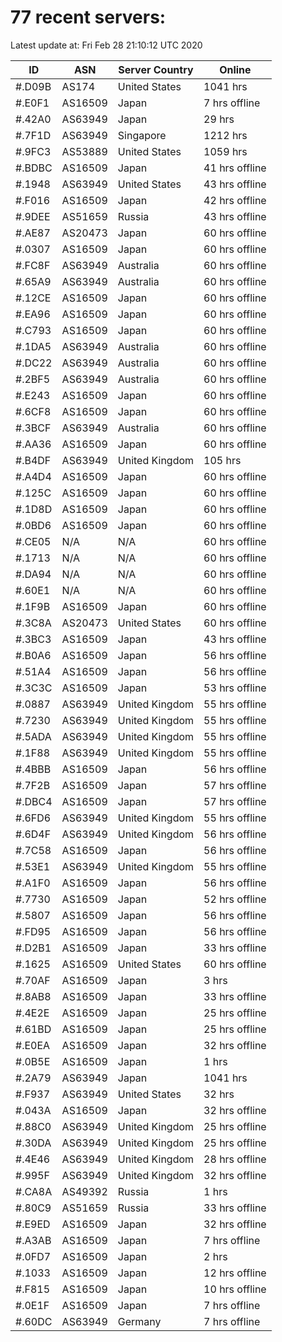 # 77 recent servers:

Latest update at: Fri Feb 28 21:10:12 UTC 2020

| ID | ASN | Server Country | Online |
| -- | --- | -------------- | ------ |
| #.D09B | AS174 | United States | 1041 hrs |
| #.E0F1 | AS16509 | Japan | 7 hrs offline |
| #.42A0 | AS63949 | Japan | 29 hrs |
| #.7F1D | AS63949 | Singapore | 1212 hrs |
| #.9FC3 | AS53889 | United States | 1059 hrs |
| #.BDBC | AS16509 | Japan | 41 hrs offline |
| #.1948 | AS63949 | United States | 43 hrs offline |
| #.F016 | AS16509 | Japan | 42 hrs offline |
| #.9DEE | AS51659 | Russia | 43 hrs offline |
| #.AE87 | AS20473 | Japan | 60 hrs offline |
| #.0307 | AS16509 | Japan | 60 hrs offline |
| #.FC8F | AS63949 | Australia | 60 hrs offline |
| #.65A9 | AS63949 | Australia | 60 hrs offline |
| #.12CE | AS16509 | Japan | 60 hrs offline |
| #.EA96 | AS16509 | Japan | 60 hrs offline |
| #.C793 | AS16509 | Japan | 60 hrs offline |
| #.1DA5 | AS63949 | Australia | 60 hrs offline |
| #.DC22 | AS63949 | Australia | 60 hrs offline |
| #.2BF5 | AS63949 | Australia | 60 hrs offline |
| #.E243 | AS16509 | Japan | 60 hrs offline |
| #.6CF8 | AS16509 | Japan | 60 hrs offline |
| #.3BCF | AS63949 | Australia | 60 hrs offline |
| #.AA36 | AS16509 | Japan | 60 hrs offline |
| #.B4DF | AS63949 | United Kingdom | 105 hrs |
| #.A4D4 | AS16509 | Japan | 60 hrs offline |
| #.125C | AS16509 | Japan | 60 hrs offline |
| #.1D8D | AS16509 | Japan | 60 hrs offline |
| #.0BD6 | AS16509 | Japan | 60 hrs offline |
| #.CE05 | N/A | N/A | 60 hrs offline |
| #.1713 | N/A | N/A | 60 hrs offline |
| #.DA94 | N/A | N/A | 60 hrs offline |
| #.60E1 | N/A | N/A | 60 hrs offline |
| #.1F9B | AS16509 | Japan | 60 hrs offline |
| #.3C8A | AS20473 | United States | 60 hrs offline |
| #.3BC3 | AS16509 | Japan | 43 hrs offline |
| #.B0A6 | AS16509 | Japan | 56 hrs offline |
| #.51A4 | AS16509 | Japan | 56 hrs offline |
| #.3C3C | AS16509 | Japan | 53 hrs offline |
| #.0887 | AS63949 | United Kingdom | 55 hrs offline |
| #.7230 | AS63949 | United Kingdom | 55 hrs offline |
| #.5ADA | AS63949 | United Kingdom | 55 hrs offline |
| #.1F88 | AS63949 | United Kingdom | 55 hrs offline |
| #.4BBB | AS16509 | Japan | 56 hrs offline |
| #.7F2B | AS16509 | Japan | 57 hrs offline |
| #.DBC4 | AS16509 | Japan | 57 hrs offline |
| #.6FD6 | AS63949 | United Kingdom | 55 hrs offline |
| #.6D4F | AS63949 | United Kingdom | 56 hrs offline |
| #.7C58 | AS16509 | Japan | 56 hrs offline |
| #.53E1 | AS63949 | United Kingdom | 55 hrs offline |
| #.A1F0 | AS16509 | Japan | 56 hrs offline |
| #.7730 | AS16509 | Japan | 52 hrs offline |
| #.5807 | AS16509 | Japan | 56 hrs offline |
| #.FD95 | AS16509 | Japan | 56 hrs offline |
| #.D2B1 | AS16509 | Japan | 33 hrs offline |
| #.1625 | AS16509 | United States | 60 hrs offline |
| #.70AF | AS16509 | Japan | 3 hrs |
| #.8AB8 | AS16509 | Japan | 33 hrs offline |
| #.4E2E | AS16509 | Japan | 25 hrs offline |
| #.61BD | AS16509 | Japan | 25 hrs offline |
| #.E0EA | AS16509 | Japan | 32 hrs offline |
| #.0B5E | AS16509 | Japan | 1 hrs |
| #.2A79 | AS63949 | Japan | 1041 hrs |
| #.F937 | AS63949 | United States | 32 hrs |
| #.043A | AS16509 | Japan | 32 hrs offline |
| #.88C0 | AS63949 | United Kingdom | 25 hrs offline |
| #.30DA | AS63949 | United Kingdom | 25 hrs offline |
| #.4E46 | AS63949 | United Kingdom | 28 hrs offline |
| #.995F | AS63949 | United Kingdom | 32 hrs offline |
| #.CA8A | AS49392 | Russia | 1 hrs |
| #.80C9 | AS51659 | Russia | 33 hrs offline |
| #.E9ED | AS16509 | Japan | 32 hrs offline |
| #.A3AB | AS16509 | Japan | 7 hrs offline |
| #.0FD7 | AS16509 | Japan | 2 hrs |
| #.1033 | AS16509 | Japan | 12 hrs offline |
| #.F815 | AS16509 | Japan | 10 hrs offline |
| #.0E1F | AS16509 | Japan | 7 hrs offline |
| #.60DC | AS63949 | Germany | 7 hrs offline |

